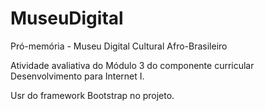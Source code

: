 # MuseuDigital
Pró-memória - Museu Digital Cultural Afro-Brasileiro

Atividade avaliativa do Módulo 3 do componente curricular Desenvolvimento para Internet I.

Usr do framework Bootstrap no projeto.
